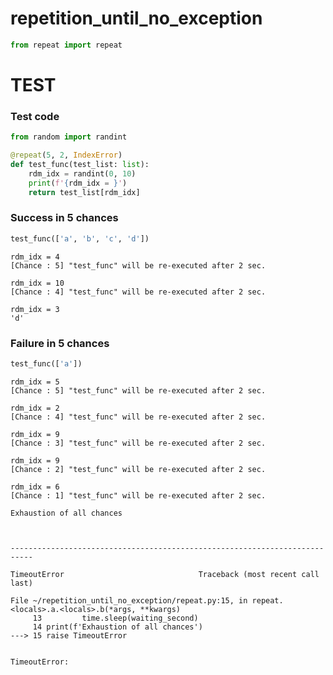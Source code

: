 # repetition_until_no_exception
```python
from repeat import repeat
```

# TEST

### Test code


```python
from random import randint

@repeat(5, 2, IndexError)
def test_func(test_list: list):
    rdm_idx = randint(0, 10)
    print(f'{rdm_idx = }')
    return test_list[rdm_idx]
```

### Success in 5 chances


```python
test_func(['a', 'b', 'c', 'd'])
```

    rdm_idx = 4
    [Chance : 5] "test_func" will be re-executed after 2 sec.
    
    rdm_idx = 10
    [Chance : 4] "test_func" will be re-executed after 2 sec.
    
    rdm_idx = 3
    'd'



### Failure in 5 chances


```python
test_func(['a'])
```

    rdm_idx = 5
    [Chance : 5] "test_func" will be re-executed after 2 sec.
    
    rdm_idx = 2
    [Chance : 4] "test_func" will be re-executed after 2 sec.
    
    rdm_idx = 9
    [Chance : 3] "test_func" will be re-executed after 2 sec.
    
    rdm_idx = 9
    [Chance : 2] "test_func" will be re-executed after 2 sec.
    
    rdm_idx = 6
    [Chance : 1] "test_func" will be re-executed after 2 sec.
    
    Exhaustion of all chances



    ---------------------------------------------------------------------------

    TimeoutError                              Traceback (most recent call last)

    File ~/repetition_until_no_exception/repeat.py:15, in repeat.<locals>.a.<locals>.b(*args, **kwargs)
         13         time.sleep(waiting_second)
         14 print(f'Exhaustion of all chances')
    ---> 15 raise TimeoutError


    TimeoutError: 

